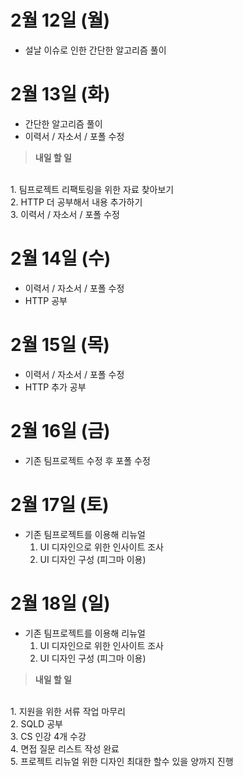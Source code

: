 # 2월 12일 (월)
- 설날 이슈로 인한 간단한 알고리즘 풀이

# 2월 13일 (화)
- 간단한 알고리즘 풀이
- 이력서 / 자소서 / 포폴 수정

> **내일 할 일**
<br> 
1.&nbsp;팀프로젝트 리팩토링을 위한 자료 찾아보기<br>
2.&nbsp;HTTP 더 공부해서 내용 추가하기<br>
3.&nbsp;이력서 / 자소서 / 포폴 수정

# 2월 14일 (수)
- 이력서 / 자소서 / 포폴 수정
- HTTP 공부

# 2월 15일 (목)
- 이력서 / 자소서 / 포폴 수정
- HTTP 추가 공부

# 2월 16일 (금)
- 기존 팀프로젝트 수정 후 포폴 수정

# 2월 17일 (토)
- 기존 팀프로젝트를 이용해 리뉴얼
    1. UI 디자인으로 위한 인사이트 조사
    2. UI 디자인 구성 (피그마 이용)

# 2월 18일 (일)
- 기존 팀프로젝트를 이용해 리뉴얼
    1. UI 디자인으로 위한 인사이트 조사
    2. UI 디자인 구성 (피그마 이용)

> **내일 할 일**
<br> 
1.&nbsp;지원을 위한 서류 작업 마무리<br>
2.&nbsp;SQLD 공부<br>
3.&nbsp;CS 인강 4개 수강<br>
4.&nbsp;면접 질문 리스트 작성 완료<br>
5.&nbsp;프로젝트 리뉴얼 위한 디자인 최대한 할수 있을 양까지 진행